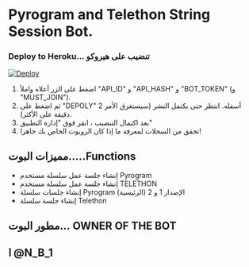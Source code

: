 # Pyrogram and Telethon String Session Bot.

### Deploy to Heroku... تنضيب على هيروكو

[![Deploy](https://www.herokucdn.com/deploy/button.svg)](https://heroku.com/deploy?template=https://github.com/ANES0H/string)

1. اضغط على الزر أعلاه واملأ "API_ID" و "API_HASH" و "BOT_TOKEN" (و "MUST_JOIN").
2. ثم اضغط على "DEPOLY" أسفله. انتظر حتى يكتمل النشر (سيستغرق الأمر 2 دقيقة على الأكثر).
3. بعد اكتمال التنصيب ، انقر فوق "إدارة التطبيق"
4. تحقق من السجلات لمعرفة ما إذا كان الروبوت الخاص بك جاهزا!


## مميزات البوت.....Functions

- إنشاء جلسة عمل سلسلة مستخدم Pyrogram
- إنشاء جلسة عمل سلسلة مستخدم TELETHON
- إنشاء جلسات سلسلة Pyrogram (الرئيسية) الإصدار 1 و 2
- إنشاء جلسة سلسلة Telethon
</a>



## مطور البوت... OWNER OF THE BOT

## ا @N_B_1




            
         

















